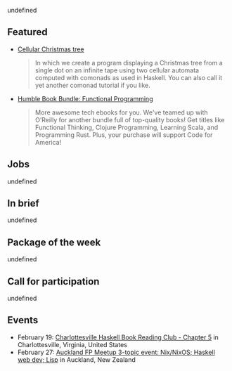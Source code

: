 <!-- 2018-02-15 -->

undefined

## Featured

-   [Cellular Christmas tree](https://dodisturb.me/posts/2018-01-28-Cellular-Christmas-Tree.html)

    > In which we create a program displaying a Christmas tree from a single dot on an infinite tape using two cellular automata computed with comonads as used in Haskell. You can also call it yet another comonad tutorial if you like.

-   [Humble Book Bundle: Functional Programming](https://www.humblebundle.com/books/functional-programming-books?partner=haskellweekly)

    > More awesome tech ebooks for you.  We've teamed up with O’Reilly for another bundle full of top-quality books! Get titles like Functional Thinking, Clojure Programming, Learning Scala, and Programming Rust. Plus, your purchase will support Code for America!

## Jobs

undefined

## In brief

undefined

## Package of the week

undefined

## Call for participation

undefined

## Events

-   February 19: [Charlottesville Haskell Book Reading Club - Chapter 5](https://www.meetup.com/Charlottesville-Haskell-Book-Reading-Group/events/247634074/) in Charlottesville, Virginia, United States
-   February 27: [Auckland FP Meetup 3-topic event: Nix/NixOS; Haskell web dev; Lisp](https://www.meetup.com/Functional-Programming-Auckland/events/247729046/) in Auckland, New Zealand
